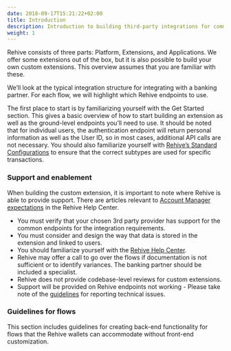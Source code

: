 ```yaml
---
date: 2018-09-17T15:21:22+02:00
title: Introduction
description: Introduction to building third-party integrations for common fintech flows.
weight: 1
---
```

Rehive consists of three parts: Platform, Extensions, and Applications. We offer some extensions out of the box, but it is also possible to build your own custom extensions.  This overview assumes that you are familiar with these.

We’ll look at the typical integration structure for integrating with a banking partner. For each flow, we will highlight which Rehive endpoints to use.

The first place to start is by familiarizing yourself with the Get Started section. This gives a basic overview of how to start building an extension as well as the ground-level endpoints you’ll need to use. It should be noted that for individual users, the authentication endpoint will return personal information as well as the User ID, so in most cases, additional API calls are not necessary. You should also familiarize yourself with [Rehive’s Standard Configurations](https://docs.google.com/document/d/1LdWBY2Oim2EPWv2-ZNKIPXDbnULbSf-DiUfuCw7_zQg/edit#) to ensure that the correct subtypes are used for specific transactions.


### Support and enablement

When building the custom extension, it is important to note where Rehive is able to provide support. There are articles relevant to [Account Manager expectations](https://rehive.intercom.help/en/collections/2091533-unpacking-rehive-services) in the Rehive Help Center. 

* You must verify that your chosen 3rd party provider has support for the common endpoints for the integration requirements.
* You must consider and design the way that data is stored in the extension and linked to users.
* You should familiarize yourself with the [Rehive Help Center](https://rehive.intercom.help/en/). 
* Rehive may offer a call to go over the flows if documentation is not sufficient or to identify variances. The banking partner should be included a specialist.
* Rehive does not provide codebase-level reviews for custom extensions.
* Support will be provided on Rehive endpoints not working - Please take note of the [guidelines](https://rehive.intercom.help/en/articles/6229420-reporting-a-technical-support-issue) for reporting technical issues.

### Guidelines for flows

This section includes guidelines for creating back-end functionality for flows that the Rehive wallets can accommodate without front-end customization.


